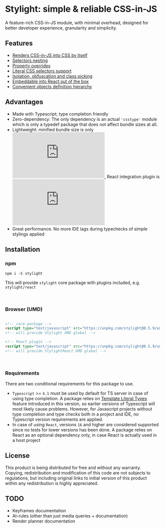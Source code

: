 # Stylight: simple & reliable CSS-in-JS

A feature-rich CSS-in-JS module, with minimal overhead, designed for better developer experience, granularity and simplicity.

## Features

- [Renders CSS-in-JS into CSS by itself](https://github.com/zelbov/stylight/blob/main/doc/Rendering.md)
- [Selectors nesting](https://github.com/zelbov/stylight/blob/main/doc/Nesting.md)
- [Property overrides](https://github.com/zelbov/stylight/blob/main/doc/Overrides.md)
- [Literal CSS selectors support](https://github.com/zelbov/stylight/blob/main/doc/Literals.md)
- [Isolation, obfuscation and class picking](https://github.com/zelbov/stylight/blob/main/doc/Stylesheets.md)
- [Embeddable into React out of the box](https://github.com/zelbov/stylight/blob/main/doc/React.md)
- [Convenient objects definition hierarchy](https://github.com/zelbov/stylight/blob/main/doc/Hierarchy.md)

## Advantages

- Made with Typescript; type completion friendly
- Zero-dependency: The only dependency is an actual `'csstype'` module which is only a typedef package that does not affect bundle sizes at all.
- Lightweight: minified bundle size is only ![stylight.min.js size](https://img.badgesize.io/https://unpkg.com/stylight@0.5.9/umd/stylight.min.js), React integration plugin is ![stylight.react.min.js size](https://img.badgesize.io/https://unpkg.com/stylight@0.5.9/umd/stylight.react.min.js)
- Great performance. No more IDE lags during typechecks of simple stylings applied

## Installation

### npm

`npm i -S stylight`

This will provide `stylight` core package with plugins included, e.g. `stylight/react`

</br>

### Browser (UMD)

```HTML

<!-- core package -->
<script type="text/javascript" src="https://unpkg.com/stylight@0.5.9/umd/stylight.min.js"></script>
<!-- will provide Stylight UMD global -->

<!-- React plugin -->
<script type="text/javascript" src="https://unpkg.com/stylight@0.5.9/umd/stylight.react.min.js"></script>
<!-- will provide StylightReact UMD global -->


```

</br>

### Requirements

There are two conditional requirements for this package to use.

- `Typescript` >= `4.1` must be used by default for TS server in case of using type completion. A package relies on [Template Literal Types](https://www.typescriptlang.org/docs/handbook/release-notes/typescript-4-1.html#template-literal-types) feature introduced in this version, so earlier versions of Typescript will most likely cause problems. However, for Javascript projects without type completion and type checks both in a project and IDE, no Typescript version requirements are applied.
- In case of using `React`, versions `16` and higher are considered supported since no tests for lower versions has been done. A package relies on React as an optional dependency only, in case React is actually used in a host project

## License

This product is being distributed for free and without any warranty. Copying, redistribution and modification of this code are not subjects to regulations, but including original links to initial version of this product within any redistribution is highly appreciated.

## TODO

- Keyframes documentation
- At-rules (other than just media queries + documentation)
- Render planner documentation
